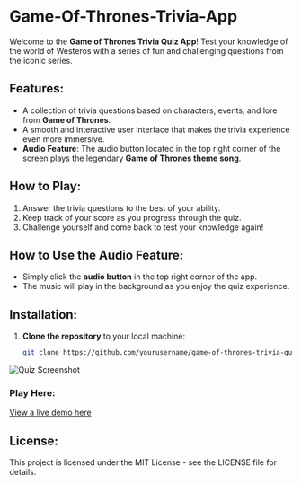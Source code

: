 # Game-Of-Thrones-Trivia-App

Welcome to the **Game of Thrones Trivia Quiz App**! Test your knowledge of the world of Westeros with a series of fun and challenging questions from the iconic series.

## Features:
- A collection of trivia questions based on characters, events, and lore from **Game of Thrones**.
- A smooth and interactive user interface that makes the trivia experience even more immersive.
- **Audio Feature**: The audio button located in the top right corner of the screen plays the legendary **Game of Thrones theme song**. 

## How to Play:
1. Answer the trivia questions to the best of your ability.
2. Keep track of your score as you progress through the quiz.
3. Challenge yourself and come back to test your knowledge again!

## How to Use the Audio Feature:
- Simply click the **audio button** in the top right corner of the app.
- The music will play in the background as you enjoy the quiz experience.

## Installation:

1. **Clone the repository** to your local machine:
   ```bash
   git clone https://github.com/yourusername/game-of-thrones-trivia-quiz.git

![Quiz Screenshot](src/images/shot1.png)


### Play Here:

[View a live demo here]()

## **License:**

This project is licensed under the MIT License - see the LICENSE file for details.
